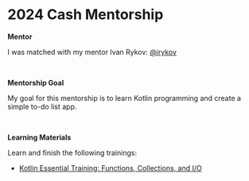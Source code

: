 # 2024 Cash Mentorship

**Mentor**

I was matched with my mentor Ivan Rykov: [@irykov](https://my.sqprod.co/profile/irykov)

 <br/>
 
**Mentorship Goal**

My goal for this mentorship is to learn Kotlin programming and create a simple to-do list app.

 <br/>

**Learning Materials**

Learn and finish the following trainings:
- [Kotlin Essential Training: Functions, Collections, and I/O](https://www.linkedin.com/learning/kotlin-essential-training-functions-collections-and-i-o?u=2094516)
